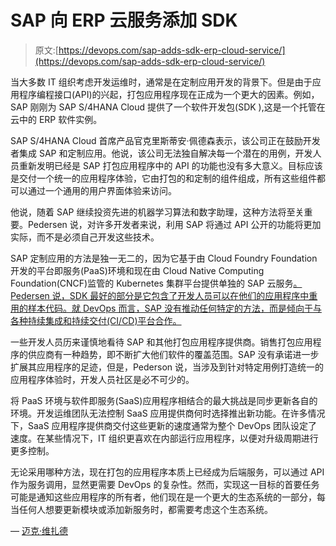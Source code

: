 # SAP 向 ERP 云服务添加 SDK

> 原文:[https://devops.com/sap-adds-sdk-erp-cloud-service/](https://devops.com/sap-adds-sdk-erp-cloud-service/)

当大多数 IT 组织考虑开发运维时，通常是在定制应用开发的背景下。但是由于应用程序编程接口(API)的兴起，打包应用程序现在正成为一个更大的因素。例如，SAP 刚刚为 SAP S/4HANA Cloud 提供了一个软件开发包(SDK ),这是一个托管在云中的 ERP 软件实例。

SAP S/4HANA Cloud 首席产品官克里斯蒂安·佩德森表示，该公司正在鼓励开发者集成 SAP 和定制应用。他说，该公司无法独自解决每一个潜在的用例，开发人员重新发明已经是 SAP 打包应用程序中的 API 的功能也没有多大意义。目标应该是交付一个统一的应用程序体验，它由打包的和定制的组件组成，所有这些组件都可以通过一个通用的用户界面体验来访问。

他说，随着 SAP 继续投资先进的机器学习算法和数字助理，这种方法将至关重要。Pedersen 说，对许多开发者来说，利用 SAP 将通过 API 公开的功能将更加实际，而不是必须自己开发这些技术。

SAP 定制应用的方法是独一无二的，因为它基于由 Cloud Foundry Foundation 开发的平台即服务(PaaS)环境和现在由 Cloud Native Computing Foundation(CNCF)监管的 Kubernetes 集群平台提供单独的 SAP 云服务[。Pedersen 说，SDK 最好的部分是它包含了开发人员可以在他们的应用程序中重用的样本代码。就 DevOps 而言，SAP 没有推动任何特定的方法，而是倾向于与各种持续集成和持续交付(CI/CD)平台合作。](https://containerjournal.com/2017/09/29/sap-commits-kubernetes-container-orchestrator/)

一些开发人员历来谨慎地看待 SAP 和其他打包应用程序提供商。销售打包应用程序的供应商有一种趋势，即不断扩大他们软件的覆盖范围。SAP 没有承诺进一步扩展其应用程序的足迹，但是，Pederson 说，当涉及到针对特定用例打造统一的应用程序体验时，开发人员社区是必不可少的。

将 PaaS 环境与软件即服务(SaaS)应用程序相结合的最大挑战是同步更新各自的环境。开发运维团队无法控制 SaaS 应用提供商何时选择推出新功能。在许多情况下，SaaS 应用程序提供商交付这些更新的速度通常为整个 DevOps 团队设定了速度。在某些情况下，IT 组织更喜欢在内部运行应用程序，以便对升级周期进行更多控制。

无论采用哪种方法，现在打包的应用程序本质上已经成为后端服务，可以通过 API 作为服务调用，显然更需要 DevOps 的复杂性。然而，实现这一目标的首要任务可能是通知这些应用程序的所有者，他们现在是一个更大的生态系统的一部分，每当任何人想要更新模块或添加新服务时，都需要考虑这个生态系统。

— [迈克·维扎德](https://devops.com/author/mike-vizard/)